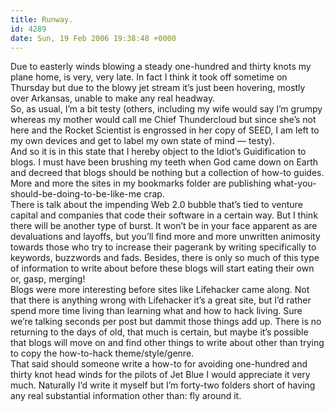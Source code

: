 ```yaml
---
title: Runway.
id: 4289
date: Sun, 19 Feb 2006 19:38:48 +0000
---
```


Due to easterly winds blowing a steady one-hundred and thirty knots my plane home, is very, very late. In fact I think it took off sometime on Thursday but due to the blowy jet stream it’s just been hovering, mostly over Arkansas, unable to make any real headway.  
 So, as usual, I’m a bit testy (others, including my wife would say I’m grumpy whereas my mother would call me Chief Thundercloud but since she’s not here and the Rocket Scientist is engrossed in her copy of <span>SEED</span>, I am left to my own devices and get to label my own state of mind — testy).  
 And so it is in this state that I hereby object to the Idiot’s Guidification to blogs. I must have been brushing my teeth when God came down on Earth and decreed that blogs should be nothing but a collection of how-to guides. More and more the sites in my bookmarks folder are publishing what-you-should-be-doing-to-be-like-me crap.  
 There is talk about the impending Web 2.0 bubble that’s tied to venture capital and companies that code their software in a certain way. But I think there will be another type of burst. It won’t be in your face apparent as are devaluations and layoffs, but you’ll find more and more unwritten animosity towards those who try to increase their pagerank by writing specifically to keywords, buzzwords and fads. Besides, there is only so much of this type of information to write about before these blogs will start eating their own or, gasp, merging!  
 Blogs were more interesting before sites like Lifehacker came along. Not that there is anything wrong with Lifehacker it’s a great site, but I’d rather spend more time living than learning what and how to hack living. Sure we’re talking seconds per post but dammit those things add up. There is no returning to the days of old, that much is certain, but maybe it’s possible that blogs will move on and find other things to write about other than trying to copy the how-to-hack theme/style/genre.  
 That said should someone write a how-to for avoiding one-hundred and thirty knot head winds for the pilots of Jet Blue I would appreciate it very much. Naturally I’d write it myself but I’m forty-two folders short of having any real substantial information other than: fly around it.


